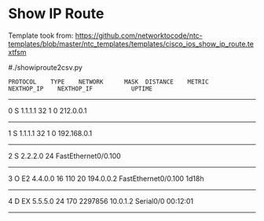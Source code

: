 # Show IP Route

Template took from:
https://github.com/networktocode/ntc-templates/blob/master/ntc_templates/templates/cisco_ios_show_ip_route.textfsm



#./showiproute2csv.py 

    PROTOCOL    TYPE    NETWORK      MASK  DISTANCE    METRIC    NEXTHOP_IP    NEXTHOP_IF           UPTIME
-- ----------  ------  ---------  ------  ----------  --------  ------------  -------------------  --------
 0  S                   1.1.1.1        32  1           0         212.0.0.1
 -- ----------  ------  ---------  ------  ----------  --------  ------------  -------------------  --------
 1  S                   1.1.1.1        32  1           0         192.168.0.1
 -- ----------  ------  ---------  ------  ----------  --------  ------------  -------------------  --------
 2  S                   2.2.2.0        24                                      FastEthernet0/0.100
 -- ----------  ------  ---------  ------  ----------  --------  ------------  -------------------  --------
 3  O           E2      4.4.0.0        16  110         20        194.0.0.2     FastEthernet0/0.100  1d18h
 -- ----------  ------  ---------  ------  ----------  --------  ------------  -------------------  --------
 4  D           EX      5.5.5.0        24  170         2297856   10.0.1.2      Serial0/0            00:12:01
 -- ----------  ------  ---------  ------  ----------  --------  ------------  -------------------  --------
